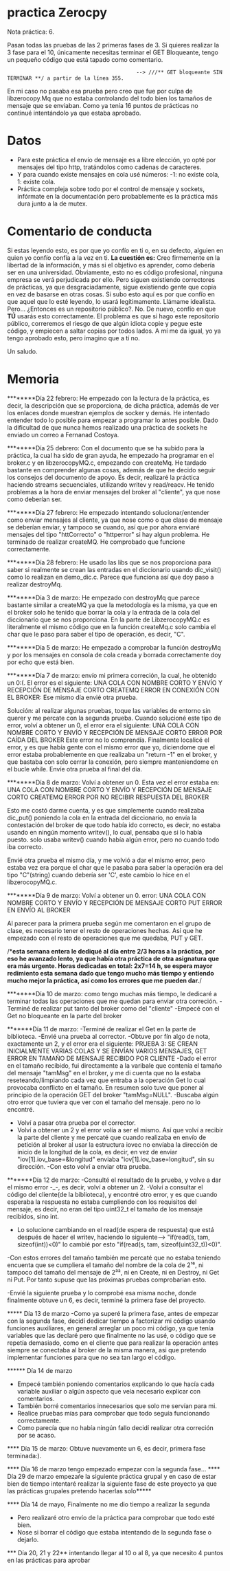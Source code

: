# practica Zerocpy
Nota práctica: 6.

Pasan todas las pruebas de las 2 primeras fases de 3. 
Si quieres realizar la 3 fase para el 10, únicamente necesitas terminar el GET Bloqueante, tengo un pequeño código que está tapado como comentario.

                                              --> ///** GET bloqueante SIN TERMINAR **/ a partir de la línea 355. 
En mi caso no pasaba esa prueba pero creo que fue por culpa de libzerocopy.Mq que no estaba controlando del todo bien los tamaños de mensaje que se enviaban. Como ya tenía 16 puntos de prácticas no continué intentándolo ya que estaba aprobado.

# Datos
- Para este práctica el envío de mensaje es a libre elección, yo opté por mensajes del tipo http, tratándolos como cadenas de caracteres.
- Y para cuando existe mensajes en cola usé números: -1: no existe cola, 1: existe cola.
- Práctica compleja sobre todo por el control de mensaje y sockets, infórmate en la documentación pero probablemente es la práctica más dura junto a la de mutex.

# Comentario de conducta 
Si estas leyendo esto, es por que yo confío en ti o, en su defecto, alguien en quien yo confío confía a la vez en ti.
__La cuestión es:__ Creo firmemente en la libertad de la información, y más si el objetivo es aprender, como debería ser en una universidad. Obviamente, esto no es código profesional, ninguna empresa se verá perjudicada por ello. Pero siguen existiendo correctores de prácticas, ya que desgraciadamente, sigue existiendo gente que copia en vez de basarse en otras cosas. Si subo esto aquí es por que confío en que aquel que lo esté leyendo, lo usará legítimamente. Llámame idealista. Pero... ¿Entonces es un repositorio público?. No. De nuevo, confío en que __TÚ__ usarás esto correctamente. El problema es que si hago este repositorio público, correremos el riesgo de que algún idiota copie y pegue este código, y empiecen a saltar copias por todos lados. A mí me da igual, yo ya tengo aprobado esto, pero imagino que a tí no.

Un saludo.

# Memoria 

********Día 22 febrero:
He empezado con la lectura de la práctica, es decir, la descripción que se proporciona, de dicha práctica, además de ver los enlaces donde muestran ejemplos de socker y demás.
He intentado entender todo lo posible para empezar a programar lo antes posible.
Dado la dificultad de que nunca hemos realizado una práctica de sockets he enviado un correo a Fernanad Costoya.

********Día 25 debrero: Con el documento que se ha subido para la práctica, la cual ha sido de gran ayuda, he empezado ha programar en el broker.c y en libzerocopyMQ.c, empezando con createMq.
He tardado bastante en comprender algunas cosas, además de que he decido seguir los consejos del documento de apoyo. Es decir, realizaré la práctica haciendo streams secuenciales, utilizando writev y read/reacv. 
He tenido problemas a la hora de enviar mensajes del broker al "cliente", ya que nose como deberían ser.

********Día 27 febrero: He empezado intentando solucionar/entender como enviar mensajes al cliente, ya que nose como o que clase de mensaje se deberían enviar, y tampoco se cuando, así que por ahora enviaré mensajes del tipo "httCorrecto" o "httperror" si hay algun problema.
He terminado de realizar createMQ.
He comprobado que funcione correctamente.

********Día 28 febrero: He usado las libs que se nos proporciona para saber si realmente se crean las entradas en el diccionario usando dic_visit() como lo realizan en demo_dic.c.
Parece que funciona así que doy paso a realizar destroyMq.

********Día 3 de marzo: He empezado con destroyMq que parece bastante similar a createMQ ya que la metodología es la misma, ya que en el broker solo he tenido que borrar la cola y la entrada de la cola del diccionario que se nos proporciona.
En la parte de LibzerocopyMQ.c es literalmente el mismo código que en la función createMq.c solo cambia el char que le paso para saber el tipo de operación, es decir, "C".

********Día 5 de marzo: He empezado a comprobar la función destroyMq y por los mensajes en consola de cola creada y borrada correctamente doy por echo que está bien.

********Día 7 de marzo: envío mi primera correción, la cual, he obtenido un 0:(.
El error es el siguiente: UNA COLA CON NOMBRE CORTO Y ENVÍO Y RECEPCIÓN DE MENSAJE CORTO
	 CREATEMQ ERROR EN CONEXIÓN CON EL BROKER: 
Ese mismo día envié otra prueba.
 
Solución: al realizar algunas pruebas, toque las variables de entorno sin querer y me percate con la segunda prueba.
Cuando solucioné este tipo de error, volví a obtener un 0,  el error era el siguiente: UNA COLA CON NOMBRE CORTO Y ENVÍO Y RECEPCIÓN DE MENSAJE CORTO ERROR POR CAÍDA DEL BROKER
Este error no lo comprendía. Finalmente localicé el error, y es que había gente con el mismo error que yo, diciendome que el error estaba probablemente en que realizaba un "return -1" en el broker, y que bastaba con solo cerrar la conexión, pero siempre manteniendome en el bucle while.
Envíe otra prueba al final del día.


********Día 8 de marzo: Volví a obtener un 0.
Esta vez el error estaba en: UNA COLA CON NOMBRE CORTO Y ENVÍO Y RECEPCIÓN DE MENSAJE CORTO CREATEMQ ERROR POR NO RECIBIR RESPUESTA DEL BROKER

Esto me costó darme cuenta, y es que simplemente cuando realizaba dic_put() poniendo la cola en la entrada del diccionario, no envía la contestación del broker de que todo había ido correcto, es decir, no estaba usando en ningún momento writev(), lo cual, pensaba que si lo había puesto. solo usaba writev() cuando había algún error, pero no cuando todo iba correcto.

Envié otra prueba el mismo día, y me volvió a dar el mismo error, pero estaba vez era porque el char que le pasaba para saber la operación era del tipo "C"(string) cuando debería ser 'C', este cambio lo hice en el libzerocopyMQ.c.

********Día 9 de marzo: Volví a obtener un 0.
error: UNA COLA CON NOMBRE CORTO Y ENVÍO Y RECEPCIÓN DE MENSAJE CORTO PUT ERROR EN ENVÍO AL BROKER

Al parecer para la primera prueba según me comentaron en el grupo de clase, es necesario tener el resto de operaciones hechas. Así que he empezado con el resto de operaciones que me quedaba, PUT y GET. 

/***esta semana entera le dediqué al día entre 2/3 horas a la práctica, por eso he avanzado lento, ya que había otra práctica de otra asignatura que era más urgente.
Horas dedicadas en total: 2x7=14 h, se espera mayor redimiento esta semana dado que tengo mucho más tiempo y entiendo mucho mejor la práctica, así como los errores que me pueden dar.**/

********Día 10 de marzo: como tengo muchas más tiempo, le dedicaré a terminar todas las operaciones que me quedan para enviar otra correción.
-Terminé de realizar put tanto del broker como del "cliente" 
-Empecé con el Get no bloqueante en la parte del broker

*******Día 11 de marzo: 
-Terminé de realizar el Get en la parte de biblioteca.
-Envié una prueba al corrector.
-Obtuve por fín algo de nota, exactamente un 2, y el error era el siguiente: PRUEBA 3: SE CREAN INICIALMENTE VARIAS COLAS Y SE ENVÍAN VARIOS MENSAJES, GET ERROR EN TAMAÑO DE MENSAJE RECIBIDO POR CLIENTE
-Dado el error en el tamaño recibido, fui directamente a la varibale que contenía el tamaño del mensaje "tamMsg" en el broker,  y me di cuenta que no la estaba reseteando/limpiando cada vez que entraba a la operación Get lo cual provocaba conflicto en el tamaño. En resumen solo tuve que poner al principio de la operación GET del broker "tamMsg=NULL".
-Buscaba algún otro error que tuviera que ver con el tamaño del mensaje. pero no lo encontré.

- Volví a pasar otra prueba por el corrector.
- Volví a obtener un 2 y el error volía a ser el mismo. Así que volví a recibir la parte del cliente y me percaté que cuando realizaba en envío de petición al broker al usar la estructura iovec no envíaba la dirección de inicio de la longitud de la cola, es decir, en vez de enviar "iov[1].iov_base=&longitud" enviaba "iov[1].iov_base=longitud", sin su dirección. 
-Con esto volví a enviar otra prueba.

*******Día 12 de marzo:
-Consulté el resultado de la prueba,  y volve a dar el mismo error -_-, es decir, volví a obtener un 2.
-Volví a consultar el código del cliente(de la biblioteca), y encontré otro error, y es que cuando esperaba la respuesta no estaba cumpliendo con los requisitos del mensaje, es decir, no eran del tipo uint32_t el tamaño de los mensaje recibidos, sino int.
- Lo solucione cambiando en el read(de espera de respuesta) que está después de hacer el writev, haciendo lo siguiente--> "if(read(s, tam, sizeof(int))<0)" lo cambié por esto "if(read(s, tam, sizeof(uint32_t))<0)".

-Con estos errores del tamaño también me percaté que no estaba teniendo encuenta que se cumpliera el tamaño del nombre de la cola de 2¹⁶, ni tampoco del tamaño del mensaje de 2³², ni en Create, ni en Destroy, ni Get ni Put. Por tanto supuse que las próximas pruebas comprobarían esto.

-Envié la siguiente prueba y lo comprobé esa misma noche, donde finalmente obtuve un 6, es decir, terminé la primera fase del proyecto.

***** Día 13 de marzo 
-Como ya superé la primera fase, antes de empezar con la segunda fase, decidí dedicar tiempo a factorizar mi código usando funciones auxiliares, en general arreglar un poco mi código, ya que tenía variables que las declaré pero que finalmente no las usé, o código que se repetía demasiado, como en el cliente que para realizar la operación antes siempre se conectaba al broker de la misma manera, asi que pretendo implementar funciones para que no sea tan largo el código.

****** Día 14 de marzo
- Empecé también poniendo comentarios explicando lo que hacía cada variable auxiliar o algún aspecto que veía necesario explicar con comentarios.
- También borré comentarios innecesarios que solo me servían para mi.
- Realice pruebas mías para comprobar que todo seguía funcionando correctamente.
- Como parecía que no había ningún fallo decidí realizar otra correción por se acaso.

**** Día 15 de marzo: Obtuve nuevamente un 6, es decir, primera fase terminada:).

**** Día 16 de marzo tengo empezado empezar con la segunda fase...
**** Día 29 de marzo empezaŕe la siguiente práctica grupal y en caso de estar bien de tiempo intentaré realizar la siguiente fase de este proyecto ya que las prácticas grupales pretendo hacerlas solo*****

**** Día 14 de mayo, Finalmente no me dio tiempo a realizar la segunda
- Pero realizaré otro envío de la práctica para comprobar que todo esté bien.
- Nose si borrar el código que estaba intentando de la segunda fase o dejarlo.

*** Día 20, 21 y 22** intentando llegar al 10 o al 8, ya que necesito 4 puntos en las prácticas
para aprobar



